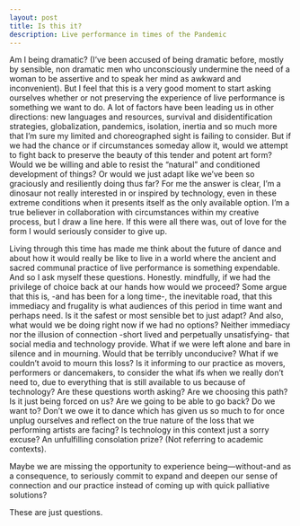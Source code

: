 ```yaml
---
layout: post
title: Is this it?
description: Live performance in times of the Pandemic
---
```


Am I being dramatic? (I’ve been accused of being dramatic before, mostly by sensible, non dramatic men who unconsciously undermine the need of a woman to be assertive and to speak her mind as awkward and inconvenient). But I feel that this is a very good moment to start asking ourselves whether or not preserving the experience of live performance is something we want to do. A lot of factors have been leading us in other directions: new languages and resources, survival and disidentification strategies, globalization, pandemics, isolation, inertia and so much more that I’m sure my limited and choreographed sight is failing to consider. But if we had the chance or if circumstances someday allow it, would we attempt to fight back to preserve the beauty of this tender and potent art form? Would we be willing and able to resist the “natural” and conditioned development of things? Or would we just adapt like we’ve been so graciously and resiliently doing thus far? For me the answer is clear, I’m a dinosaur not really interested in or inspired by technology, even in these extreme conditions when it presents itself as the only available option. I’m a true believer in collaboration with circumstances within my creative process, but I draw a line here. If this were all there was, out of love for the form I would seriously consider to give up. 

Living through this time has made me think about the future of dance and about how it would really be like to live in a world where the ancient and sacred communal practice of live performance is something expendable. And so I ask myself these questions. Honestly. mindfully, if we had the privilege of choice back at our hands how would we proceed? Some argue that this is, -and has been for a long time-, the inevitable road, that this immediacy and frugality is what audiences of this period in time want and perhaps need. Is it the safest or most sensible bet to just adapt? And also, what would we be doing right now if we had no options? Neither immediacy nor the illusion of connection -short lived and perpetually unsatisfying- that social media and technology provide.  What if we were left alone and bare in silence and in mourning. Would that be terribly unconducive?  What if we couldn’t avoid to mourn this loss? Is it informing to our practice as movers, performers or dancemakers, to consider the what ifs when we really don’t need to, due to everything that is still available to us because of technology? Are these questions worth asking? Are we choosing this path? Is it just being forced on us? Are we going to be able to go back? Do we want to? Don’t we owe it to dance which has given us so much to for once unplug ourselves and reflect on the true nature of the loss that we performing artists are facing? Is technology in this context just a sorry excuse? An unfulfilling consolation prize? (Not referring to academic contexts). 

Maybe we are missing the opportunity to experience being—without-and as a consequence, to seriously commit to expand and deepen our sense of connection and our practice instead of coming up with quick palliative solutions? 

These are just questions.
